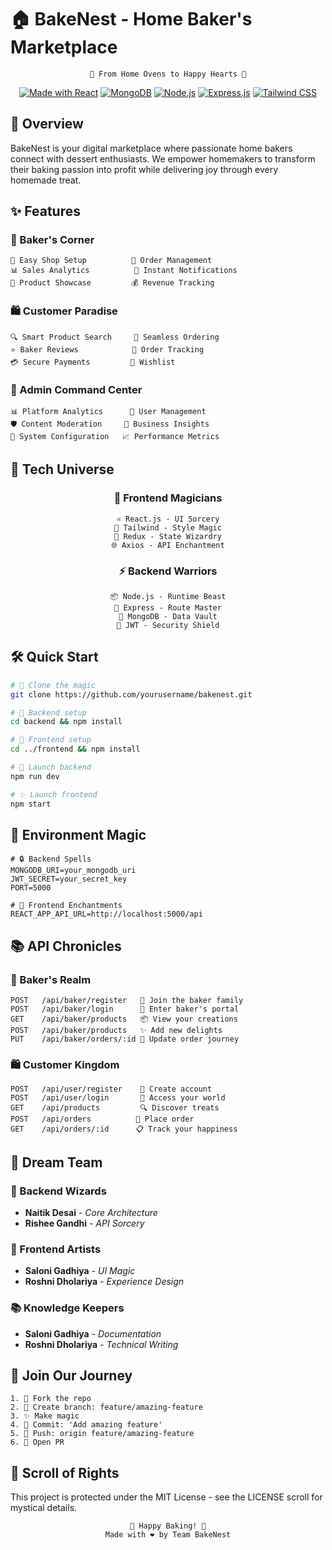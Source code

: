 # 🏠 BakeNest - Home Baker's Marketplace

<div align="center">

```
🍰 From Home Ovens to Happy Hearts 🧁
```

[![Made with React](https://img.shields.io/badge/Made%20with-React-61DAFB?style=flat-square&logo=react&logoColor=white)](https://reactjs.org/)
[![MongoDB](https://img.shields.io/badge/MongoDB-4EA94B?style=flat-square&logo=mongodb&logoColor=white)](https://www.mongodb.com/)
[![Node.js](https://img.shields.io/badge/Node.js-339933?style=flat-square&logo=nodedotjs&logoColor=white)](https://nodejs.org/)
[![Express.js](https://img.shields.io/badge/Express.js-000000?style=flat-square&logo=express&logoColor=white)](https://expressjs.com/)
[![Tailwind CSS](https://img.shields.io/badge/Tailwind_CSS-38B2AC?style=flat-square&logo=tailwind-css&logoColor=white)](https://tailwindcss.com/)

</div>

## 🌟 Overview

BakeNest is your digital marketplace where passionate home bakers connect with dessert enthusiasts. We empower homemakers to transform their baking passion into profit while delivering joy through every homemade treat.

## ✨ Features

### 🧁 Baker's Corner
```
📝 Easy Shop Setup          🎯 Order Management
📊 Sales Analytics          🔔 Instant Notifications
📸 Product Showcase         💰 Revenue Tracking
```

### 🛍️ Customer Paradise
```
🔍 Smart Product Search     🛒 Seamless Ordering
⭐ Baker Reviews            📱 Order Tracking
💳 Secure Payments         🎁 Wishlist
```

### 👑 Admin Command Center
```
📊 Platform Analytics      👥 User Management
🛡️ Content Moderation     💼 Business Insights
🔧 System Configuration   📈 Performance Metrics
```

## 🚀 Tech Universe

<div align="center">

### 🎨 Frontend Magicians
```
⚛️ React.js - UI Sorcery
🎨 Tailwind - Style Magic
🔄 Redux - State Wizardry
🌐 Axios - API Enchantment
```

### ⚡ Backend Warriors
```
📦 Node.js - Runtime Beast
🚀 Express - Route Master
🍃 MongoDB - Data Vault
🔐 JWT - Security Shield
```

</div>

## 🛠️ Quick Start

```bash
# 🌱 Clone the magic
git clone https://github.com/yourusername/bakenest.git

# 🔧 Backend setup
cd backend && npm install

# 🎨 Frontend setup
cd ../frontend && npm install

# 🚀 Launch backend
npm run dev

# ✨ Launch frontend
npm start
```

## 🔐 Environment Magic

```env
# 🔒 Backend Spells
MONGODB_URI=your_mongodb_uri
JWT_SECRET=your_secret_key
PORT=5000

# 🎯 Frontend Enchantments
REACT_APP_API_URL=http://localhost:5000/api
```

## 📚 API Chronicles

### 🧁 Baker's Realm
```http
POST   /api/baker/register   🎯 Join the baker family
POST   /api/baker/login      🔑 Enter baker's portal
GET    /api/baker/products   📦 View your creations
POST   /api/baker/products   ✨ Add new delights
PUT    /api/baker/orders/:id 📝 Update order journey
```

### 🛍️ Customer Kingdom
```http
POST   /api/user/register    👤 Create account
POST   /api/user/login       🔑 Access your world
GET    /api/products         🔍 Discover treats
POST   /api/orders          🛒 Place order
GET    /api/orders/:id      📋 Track your happiness
```

## 🌟 Dream Team

### 🔧 Backend Wizards
- **Naitik Desai** - *Core Architecture*
- **Rishee Gandhi** - *API Sorcery*

### 🎨 Frontend Artists
- **Saloni Gadhiya** - *UI Magic*
- **Roshni Dholariya** - *Experience Design*

### 📚 Knowledge Keepers
- **Saloni Gadhiya** - *Documentation*
- **Roshni Dholariya** - *Technical Writing*

## 🤝 Join Our Journey

```
1. 🍴 Fork the repo
2. 🌱 Create branch: feature/amazing-feature
3. ✨ Make magic
4. 📝 Commit: 'Add amazing feature'
5. 🚀 Push: origin feature/amazing-feature
6. 🎯 Open PR
```

## 📜 Scroll of Rights

This project is protected under the MIT License - see the LICENSE scroll for mystical details.

<div align="center">

```
🧁 Happy Baking! 🥮
Made with ❤️ by Team BakeNest
```

</div>
